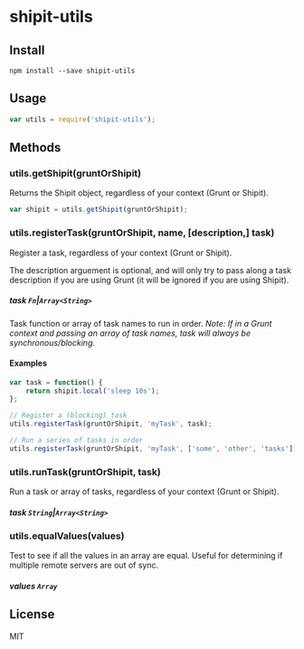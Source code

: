 # shipit-utils

## Install

```
npm install --save shipit-utils
```

## Usage

```js
var utils = require('shipit-utils');
```

## Methods

### utils.getShipit(gruntOrShipit)

Returns the Shipit object, regardless of your context (Grunt or Shipit).

```js
var shipit = utils.getShipit(gruntOrShipit);
```

### utils.registerTask(gruntOrShipit, name, [description,] task)
Register a task, regardless of your context (Grunt or Shipit).

The description arguement is optional, and will only try to pass along a task description if you are using Grunt (it will be ignored if you are using Shipit).

##### task `Fn`|`Array<String>`
Task function or array of task names to run in order. *Note: If in a Grunt context and passing an array of task names, task will always be synchronous/blocking.*

#### Examples

```js
var task = function() {
    return shipit.local('sleep 10s');
};

// Register a (blocking) task
utils.registerTask(gruntOrShipit, 'myTask', task);

// Run a series of tasks in order
utils.registerTask(gruntOrShipit, 'myTask', ['some', 'other', 'tasks']);
```

### utils.runTask(gruntOrShipit, task)
Run a task or array of tasks, regardless of your context (Grunt or Shipit).

##### task `String`|`Array<String>`

### utils.equalValues(values)
Test to see if all the values in an array are equal. Useful for determining if multiple remote servers are out of sync.

##### values `Array`

## License

MIT
